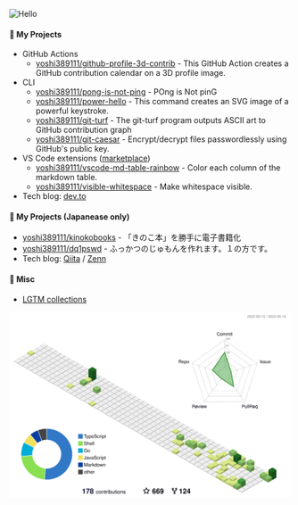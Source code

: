 ![Hello](docs/hello.svg)

#### :rocket: My Projects

* GitHub Actions
    * [yoshi389111/github-profile-3d-contrib](https://github.com/yoshi389111/github-profile-3d-contrib) - This GitHub Action creates a GitHub contribution calendar on a 3D profile image.
* CLI
    * [yoshi389111/pong-is-not-ping](https://github.com/yoshi389111/pong-is-not-ping) - POng is Not pinG
    * [yoshi389111/power-hello](https://github.com/yoshi389111/power-hello) - This command creates an SVG image of a powerful keystroke.
    * [yoshi389111/git-turf](https://github.com/yoshi389111/git-turf) - The git-turf program outputs ASCII art to GitHub contribution graph
    * [yoshi389111/git-caesar](https://github.com/yoshi389111/git-caesar) - Encrypt/decrypt files passwordlessly using GitHub's public key.
* VS Code extensions ([marketplace](https://marketplace.visualstudio.com/publishers/yoshi389111))
    * [yoshi389111/vscode-md-table-rainbow](https://github.com/yoshi389111/vscode-md-table-rainbow) - Color each column of the markdown table.
    * [yoshi389111/visible-whitespace](https://github.com/yoshi389111/visible-whitespace) - Make whitespace visible.
* Tech blog: [dev.to](https://dev.to/yoshi389111)

#### :japan: My Projects (Japanease only)

* [yoshi389111/kinokobooks](https://github.com/yoshi389111/kinokobooks) - 「きのこ本」を勝手に電子書籍化
* [yoshi389111/dq1pswd](https://github.com/yoshi389111/dq1pswd) - ふっかつのじゅもんを作れます。１の方です。
* Tech blog: [Qiita](https://qiita.com/yoshi389111) / [Zenn](https://zenn.dev/yoshi389111)

#### :memo: Misc

* [LGTM collections](https://yoshi389111.github.io/yoshi389111/lgtm.html)

![](./profile-3d-contrib/profile-green-animate.svg)
